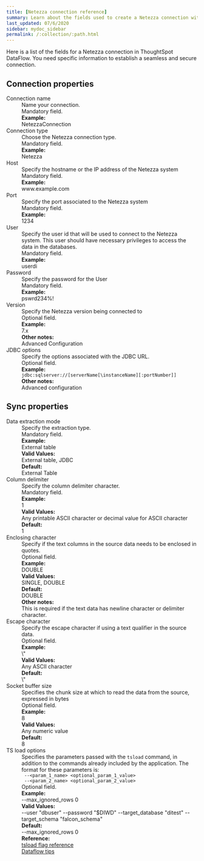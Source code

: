 ```yaml
---
title: [Netezza connection reference]
summary: Learn about the fields used to create a Netezza connection with ThoughtSpot DataFlow.
last_updated: 07/6/2020
sidebar: mydoc_sidebar
permalink: /:collection/:path.html
---
```


Here is a list of the fields for a Netezza connection in ThoughtSpot DataFlow. You need specific information to establish a seamless and secure connection.

## Connection properties

<dl id="dataflow-netezza-connection-properties">
<dlentry id="dataflow-netezza-conn-connection-name"><dt>Connection name</dt><dd id="connection-name-description">Name your connection.</dd><dd id="connection-name-required">Mandatory field.</dd><dd id="connection-name-example"><strong>Example:</strong><br/>NetezzaConnection</dd></dlentry>
<dlentry id="dataflow-netezza-conn-connection-type"><dt>Connection type</dt><dd id="connection-type-description">Choose the Netezza connection type.</dd><dd id="connection-type-required">Mandatory field.</dd><dd id="connection-type-example"><strong>Example:</strong><br/>Netezza</dd></dlentry>
<dlentry id="dataflow-netezza-conn-host"><dt>Host</dt><dd id="host-description">Specify the hostname or the IP address of the Netezza system</dd><dd id="host-required">Mandatory field.</dd><dd id="host-example"><strong>Example:</strong><br/>www.example.com</dd></dlentry>
<dlentry id="dataflow-netezza-conn-port"><dt>Port</dt><dd id="port-description">Specify the port associated to the Netezza system</dd><dd id="port-required">Mandatory field.</dd><dd id="port-example"><strong>Example:</strong><br/>1234</dd></dlentry>
<dlentry id="dataflow-netezza-conn-user"><dt>User</dt><dd id="user-description">Specify the user id that will be used to connect to the Netezza system. This user should have necessary privileges to access the data in the databases.</dd><dd id="user-required">Mandatory field.</dd><dd id="user-example"><strong>Example:</strong><br/>userdi</dd></dlentry>
<dlentry id="dataflow-netezza-conn-password"><dt>Password</dt><dd id="password-description">Specify the password for the User</dd><dd id="password-required">Mandatory field.</dd><dd id="password-example"><strong>Example:</strong><br/>pswrd234%!</dd></dlentry>
<dlentry id="dataflow-netezza-conn-version"><dt>Version</dt><dd id="version-description">Specify the Netezza version being connected to</dd><dd id="version-required">Optional field.</dd><dd id="version-example"><strong>Example:</strong><br/>7.x</dd><dd id="version-other"><strong>Other notes:</strong><br/>Advanced Configuration</dd></dlentry>
<dlentry id="dataflow-netezza-conn-jdbc-options"><dt>JDBC options</dt><dd id="jdbc-options-description">Specify the options associated with the JDBC URL.</dd><dd id="jdbc-options-required">Optional field.</dd><dd id="jdbc-options-example"><strong>Example:</strong><br/><code>jdbc:sqlserver://[serverName[\instanceName][:portNumber]]</code></dd><dd id="jdbc-options-other"><strong>Other notes:</strong><br/>Advanced configuration</dd></dlentry>

</dl>

## Sync properties

<dl id="dataflow-netezza-sync-properties">
<dlentry id="dataflow-netezza-sync-data-extraction-mode"><dt>Data extraction mode</dt><dd id="data-extraction-mode-description">Specify the extraction type.</dd><dd id="data-extraction-mode-required">Mandatory field.</dd><dd id="data-extraction-mode-example"><strong>Example:</strong><br/>External table</dd><dd id="data-extraction-mode-valid-values"><strong>Valid Values:</strong><br/>External table, JDBC</dd><dd id="data-extraction-mode-default"><strong>Default:</strong><br/>External Table</dd></dlentry>
<dlentry id="dataflow-netezza-sync-column-delimiter"><dt>Column delimiter</dt><dd id="column-delimiter-description">Specify the column delimiter character.</dd><dd id="column-delimiter-required">Mandatory field.</dd><dd id="column-delimiter-example"><strong>Example:</strong><br/>1</dd><dd id="column-delimiter-valid-values"><strong>Valid Values:</strong><br/>Any printable ASCII character or decimal value for ASCII character</dd><dd id="column-delimiter-default"><strong>Default:</strong><br/>1</dd></dlentry>
<dlentry id="dataflow-netezza-sync-enclosing-character"><dt>Enclosing character</dt><dd id="enclosing-character-description">Specify if the text columns in the source data needs to be enclosed in quotes.</dd><dd id="enclosing-character-required">Optional field.</dd><dd id="enclosing-character-example"><strong>Example:</strong><br/>DOUBLE</dd><dd id="enclosing-character-valid-values"><strong>Valid Values:</strong><br/>SINGLE, DOUBLE</dd><dd id="enclosing-character-default"><strong>Default:</strong><br/>DOUBLE</dd><dd id="enclosing-character-other"><strong>Other notes:</strong><br/>This is required if the text data has newline character or delimiter character.</dd></dlentry>
<dlentry id="dataflow-netezza-sync-escape-character"><dt>Escape character</dt><dd id="escape-character-description">Specify the escape character if using a text qualifier in the source data.</dd><dd id="escape-character-required">Optional field.</dd><dd id="escape-character-example"><strong>Example:</strong><br/>\"</dd><dd id="escape-character-valid-values"><strong>Valid Values:</strong><br/>Any ASCII character</dd><dd id="escape-character-default"><strong>Default:</strong><br/>\"</dd></dlentry>
<dlentry id="dataflow-netezza-sync-socket-buffer-size"><dt>Socket buffer size</dt><dd id="socket-buffer-size-description">Specifies the chunk size at which to read the data from the source, expressed in bytes</dd><dd id="socket-buffer-size-required">Optional field.</dd><dd id="socket-buffer-size-example"><strong>Example:</strong><br/>8</dd><dd id="socket-buffer-size-valid-values"><strong>Valid Values:</strong><br/>Any numeric value</dd><dd id="socket-buffer-size-default"><strong>Default:</strong><br/>8</dd></dlentry>
<dlentry id="dataflow-netezza-sync-ts-load-options"><dt>TS load options</dt><dd id="ts-load-options-description">Specifies the parameters passed with the <code>tsload</code> command, in addition to the commands already included by the application. The format for these parameters is:<br/><code> --&lt;param_1_name&gt; &lt;optional_param_1_value&gt;</code><br/><code> --&lt;param_2_name&gt; &lt;optional_param_2_value&gt;</code></dd><dd id="ts-load-options-required">Optional field.</dd><dd id="ts-load-options-example"><strong>Example:</strong><br/>--max_ignored_rows 0</dd><dd id="ts-load-options-valid-values"><strong>Valid Values:</strong><br/>--user "dbuser" --password "$DIWD" --target_database "ditest" --target_schema "falcon_schema"</dd><dd id="ts-load-options-default"><strong>Default:</strong><br/>--max_ignored_rows 0</dd><dd id="reference"><strong>Reference:</strong><br/><a href="{{ site.baseurl }}/reference/data-importer-ref.html">tsload flag reference</a><br/><a href="{{ site.baseurl }}/data-integrate/data-flow-tips.html">Dataflow tips</a></dd></dlentry></dl>

